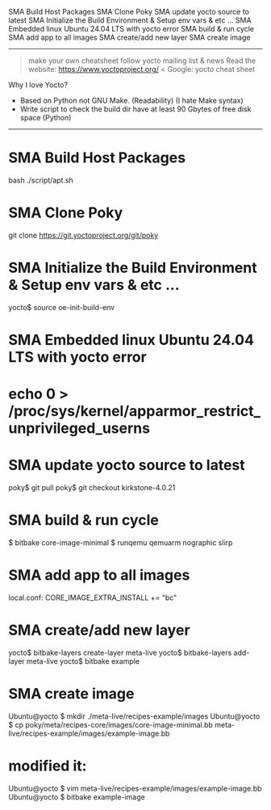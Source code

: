 SMA Build Host Packages
SMA Clone Poky
SMA update yocto source to latest
SMA Initialize the Build Environment & Setup env vars & etc ...
SMA Embedded linux Ubuntu 24.04 LTS with yocto error
SMA build & run cycle
SMA add app to all images
SMA create/add new layer
SMA create image



- -----------------------------------------------------------------------------
> make your own cheatsheet
> follow yocto mailing list & news
> Read the website: https://www.yoctoproject.org/
< Google: yocto cheat sheet


Why I love Yocto?
- Based on Python not GNU Make. (Readability) (I hate Make syntax)
- Write script to check the build dir have at least 90 Gbytes of free disk
  space (Python)
- -----------------------------------------------------------------------------



SMA Build Host Packages
===============================================================================
bash ./script/apt.sh



SMA Clone Poky
===============================================================================
git clone https://git.yoctoproject.org/git/poky



SMA Initialize the Build Environment & Setup env vars & etc ...
===============================================================================
yocto$ source oe-init-build-env



SMA Embedded linux Ubuntu 24.04 LTS with yocto error
===============================================================================
# echo 0 > /proc/sys/kernel/apparmor_restrict_unprivileged_userns



SMA update yocto source to latest
===============================================================================
poky$ git pull
poky$ git checkout kirkstone-4.0.21



SMA build & run cycle
===============================================================================
$ bitbake core-image-minimal
$ runqemu qemuarm nographic slirp


SMA add app to all images
===============================================================================
local.conf:
CORE_IMAGE_EXTRA_INSTALL += "bc"


SMA create/add new layer
===============================================================================
yocto$ bitbake-layers create-layer meta-live
yocto$ bitbake-layers add-layer meta-live
yocto$ bitbake example



SMA create image
===============================================================================
Ubuntu@yocto $ mkdir ./meta-live/recipes-example/images
Ubuntu@yocto $ cp poky/meta/recipes-core/images/core-image-minimal.bb meta-live/recipes-example/images/example-image.bb
# modified it:
Ubuntu@yocto $ vim meta-live/recipes-example/images/example-image.bb
Ubuntu@yocto $ bitbake example-image



